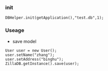 ### init
```
DBHelper.init(getApplication(),"test.db",1);
```
### Useage

- save model
```
User user = new User();
user.setName("zhang");
user.setAddress("binghu");
ZillaDB.getInstance().save(user);
```